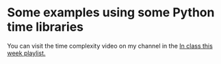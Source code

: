 # Some examples using some Python time libraries
You can visit the time complexity video on my channel in the <a href= "https://youtube.com/playlist?list=PLTwy92rWKPiEttkiQiUvOv8CSq4GQdL3R">In class this week playlist.</a>
